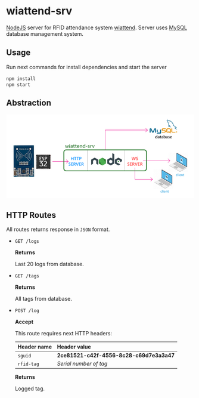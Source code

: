 # wiattend-srv
[NodeJS](https://nodejs.org) server for RFID attendance system [wiattend](https://github.com/abobija/wiattend). Server uses [MySQL](https://www.mysql.com) database management system.

## Usage

Run next commands for install dependencies and start the server

```
npm install
npm start
```

## Abstraction

![](doc/img/idea.png)

## HTTP Routes

All routes returns response in `JSON` format.

- `GET /logs`

  **Returns** 
  
  Last 20 logs from database.

- `GET /tags`

  **Returns**
  
  All tags from database.
 
- `POST /log`

  **Accept**
  
  This route requires next HTTP headers:
  
  | Header name | Header value |
  | --- | --- |
  | `sguid` | **2ce81521-c42f-4556-8c28-c69d7e3a3a47** |
  | `rfid-tag` | _Serial number of tag_ |
  
  **Returns**
  
  Logged tag.
